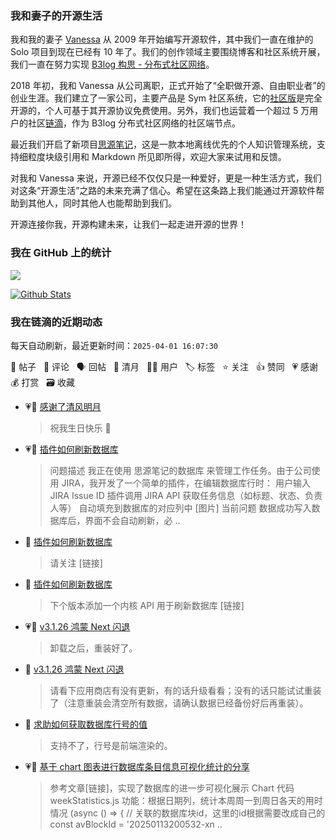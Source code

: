 ### 我和妻子的开源生活

我和我的妻子 [Vanessa](https://github.com/Vanessa219) 从 2009 年开始编写开源软件，其中我们一直在维护的 Solo 项目到现在已经有 10 年了。我们的创作领域主要围绕博客和社区系统开展，我们一直在努力实现 [B3log 构思 - 分布式社区网络](https://ld246.com/article/1546941897596)。

2018 年初，我和 Vanessa 从公司离职，正式开始了“全职做开源、自由职业者”的创业生涯。我们建立了一家公司，主要产品是 Sym 社区系统，它的[社区版](https://github.com/88250/symphony)是完全开源的，个人可基于其开源协议免费使用。另外，我们也运营着一个超过 5 万用户的社区[链滴](https://ld246.com)，作为 B3log 分布式社区网络的社区端节点。

最近我们开启了新项目[思源笔记](https://github.com/siyuan-note/siyuan)，这是一款本地离线优先的个人知识管理系统，支持细粒度块级引用和 Markdown 所见即所得，欢迎大家来试用和反馈。

对我和 Vanessa 来说，开源已经不仅仅只是一种爱好，更是一种生活方式，我们对这条“开源生活”之路的未来充满了信心。希望在这条路上我们能通过开源软件帮助到其他人，同时其他人也能帮助到我们。

开源连接你我，开源构建未来，让我们一起走进开源的世界！

### 我在 GitHub 上的统计

<a title="Hits" target="_blank" href="https://github.com/88250/88250"><img src="https://hits.b3log.org/88250/88250.svg"></a>

[![Github Stats](https://github-readme-stats.vercel.app/api?username=88250&theme=tokyonight&show_icons=true)](https://github.com/88250)

<!--events start -->

### 我在链滴的近期动态

每天自动刷新，最近更新时间：`2025-04-01 16:07:30`

📝 帖子 &nbsp; 💬 评论 &nbsp; 🗣 回帖 &nbsp; 🌙 清月 &nbsp; 👨‍💻 用户 &nbsp; 🏷️ 标签 &nbsp; ⭐️ 关注 &nbsp; 👍 赞同 &nbsp; 💗 感谢 &nbsp; 💰 打赏 &nbsp; 🗃 收藏

* 💗🌙 [感谢了清风明月](https://ld246.com/member/JeffreyChen/breezemoons/1743438203511)

  > 祝我生日快乐 🎉
* 💗📝 [插件如何刷新数据库](https://ld246.com/article/1743473783419)

  > 问题描述 我正在使用 思源笔记的数据库 来管理工作任务。由于公司使用 JIRA，我开发了一个简单的插件，在编辑数据库行时： 用户输入 JIRA Issue ID 插件调用 JIRA API 获取任务信息（如标题、状态、负责人等） 自动填充到数据库的对应列中 [图片] 当前问题 数据成功写入数据库后，界面不会自动刷新，必 ..
* 💬 [插件如何刷新数据库](https://ld246.com/article/1743473783419/comment/1743481120005#comments)

  > 请关注 [链接]
* 💬 [插件如何刷新数据库](https://ld246.com/article/1743473783419/comment/1743479218562#comments)

  > 下个版本添加一个内核 API 用于刷新数据库 [链接]
* 💗💬 [v3.1.26 鸿蒙 Next 闪退](https://ld246.com/article/1743424460474/comment/1743429957809#comments)

  > 卸载之后，重装好了。
* 💬 [v3.1.26 鸿蒙 Next 闪退](https://ld246.com/article/1743424460474/comment/1743427488889#comments)

  > 请看下应用商店有没有更新，有的话升级看看；没有的话只能试试重装了（注意重装会清空所有数据，请确认数据已经备份好后再重装）。
* 💬 [求助如何获取数据库行号的值](https://ld246.com/article/1743073638551/comment/1743408996033#comments)

  > 支持不了，行号是前端渲染的。
* 💗📝 [基于 chart 图表进行数据库条目信息可视化统计的分享](https://ld246.com/article/1743338509220)

  > 参考文章[链接]，实现了数据库的进一步可视化展示 Chart 代码 weekStatistics.js 功能：根据日期列，统计本周周一到周日各天的用时情况 (async () =&gt; { // 关联的数据库块id，这里的id根据需要改成自己的 const avBlockId = '20250113200532-xn ..


<!--events end -->
